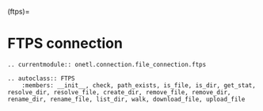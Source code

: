 (ftps)=

# FTPS connection

```{eval-rst}
.. currentmodule:: onetl.connection.file_connection.ftps
```

```{eval-rst}
.. autoclass:: FTPS
    :members: __init__, check, path_exists, is_file, is_dir, get_stat, resolve_dir, resolve_file, create_dir, remove_file, remove_dir, rename_dir, rename_file, list_dir, walk, download_file, upload_file
```
